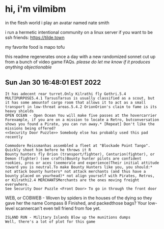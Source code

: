 # hi, i'm vilmibm

in the flesh world i play an avatar named nate smith

i run a hermetic intentional community on a linux server if you want to be ssh friends: https://tilde.town

my favorite food is mapo tofu

this readme regenerates once a day with a new randomized sonnet cut up from a bunch of video game FAQs.
_please do let me know if it produces anything objectionable_

## Sun Jan 30 16:48:01 EST 2022

    It has adecent rear turret.Only Kilrathi fly Gothri.5.4 MULTIPURPOSE5.4.1 TarsusTarsus is usually classified as a scout, but it has some amountof cargo room that allows it to act as a small transport in low-threat areas.5.4.2 OrionOrion's claim to fame is its heavy shields
    OPEN OCEAN - Open Ocean You will make five passes at the hovercarrier
    Forexample, if you are on a mission to locate a Retro, butconversation shows you found a Pirate, you can run away.* [Repeat] Don't like the missions being offered?
    <<Security Door Puzzle>> Somebody else has probably used this pad recently
    
    Commodore Reissmanhas assembled a fleet at "Blockade Point Tango".
    Quickly shoot him before he throws it R
    Bounty hunters fly Orion (transport/fighter), Centurion(fighter), or Demon (fighter) (see crafts)Bounty hunter pilots are confident rookies, pros or aces (seemorale and experience)Their initial attitude toward you is neutral.To make Bounty Hunters like you, you should:* not attack bounty hunters* not attack merchants (and thus have a bounty placed on yourhead)* not align yourself with Pirates, Retros, or Kilrathi2.4 MERCHANTSMerchants are the ones moving freight everywhere.
    See Security Door Puzzle <Front Door> To go in through the front door
    
      WEB, or COBWEB - Woven by spiders in the houses of the dying
    so they gave her the name Compass
    8 Finished, and packedthose bags?
    Your low-level scannercan't even tell friend from foe yet.
    
    ISLAND RUN - Military Islands Blow up the munitions dumps
    Well, there's a lot of plot for this game
